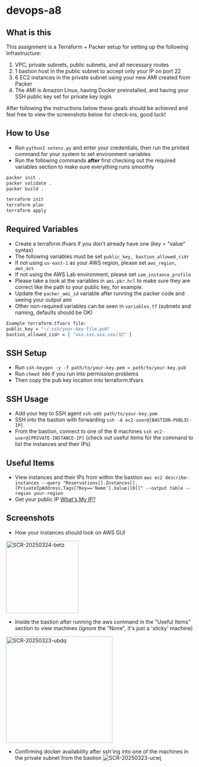 # devops-a8

## What is this

This assignment is a Terraform + Packer setup for setting up the following Infrastructure:

1. VPC, private subnets, public subnets, and all necessary routes
2. 1 bastion host in the public subnet to accept only your IP on port 22
3. 6 EC2 instances in the private subnet using your new AMI created from Packer
4. The AMI is Amazon Linux, having Docker preinstalled, and having your SSH public key set for private key login

After following the instructions below these goals should be achieved and feel free to view the screenshots below for check-ins, good luck!

## How to Use  

- Run `python3 setenv.py` and enter your credentials, then run the printed command for your system to set environment variables
- Run the following commands **after** first checking out the required variables section to make sure everything runs smoothly

```bash
packer init .
packer validate .
packer build .
```

```bash
terraform init
terraform plan
terraform apply
```

## Required Variables
- Create a terraform.tfvars if you don't already have one (key = "value" syntax)
- The following variables must be set `public_key, bastion_allowed_cidr`
- If not using `us-east-1` as your AWS region, please set `aws_region, aws_azs`
- If not using the AWS Lab environment, please set `iam_instance_profile`
- Please take a look at the variables in `ami.pkr.hcl` to make sure they are correct like the path to your public key, for example.
- Update the `packer_ami_id` variable after running the packer code and seeing your output ami
- Other non-required variables can be seen in `variables.tf` (subnets and naming, defaults should be OK)

```bash
Example terraform.tfvars file:
public_key = "~/.ssh/your-key-file.pub"
bastion_allowed_cidr = [ "xxx.xxx.xxx.xxx/32" ]
```

## SSH Setup
- Run `ssh-keygen -y -f path/to/your-key.pem > path/to/your-key.pub`
- Run `chmod 600` if you run into permission problems
- Then copy the pub key location into terraform.tfvars

## SSH Usage
- Add your key to SSH agent `ssh-add path/to/your-key.pem`
- SSH into the bastion with forwarding `ssh -A ec2-user@[BASTION-PUBLIC-IP]`
- From the bastion, connect to one of the 6 machines `ssh ec2-user@[PRIVATE-INSTANCE-IP]` (check out useful items for the command to list the instances and their IPs)

## Useful Items

- View instances and their IPs from within the bastion `aws ec2 describe-instances --query "Reservations[].Instances[].[PrivateIpAddress,Tags[?Key=='Name'].Value|[0]]" --output table --region your-region`
- Get your public IP <a href="https://www.whatsmyip.org/">What's My IP?</a>

## Screenshots

- How your instances should look on AWS GUI  
<img width="194" alt="SCR-20250324-betz" src="https://github.com/user-attachments/assets/dc7e8eca-4d19-489e-8cb3-3587f5b965cc" />

- Inside the bastion after running the aws command in the "Useful Items" section to view machines (ignore the "None", it's just a 'sticky' machine)  
<img width="285" alt="SCR-20250323-ubdq" src="https://github.com/user-attachments/assets/073adaad-7e8d-41d4-80fa-fd10d1a68692" />

- Confirming docker availability after ssh'ing into one of the machines in the private subnet from the bastion 
![SCR-20250323-ucwj](https://github.com/user-attachments/assets/f6fefcf4-2e3e-4450-9942-4b574ae66182)




